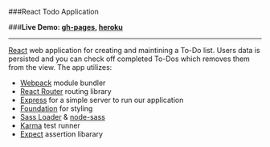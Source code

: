 ###React Todo Application

###**Live Demo: [gh-pages](https://bmorelli25.github.io/ReactTodo/), [heroku](https://sleepy-beach-81299.herokuapp.com/)**

-------------

[React](https://facebook.github.io/react/) web application for creating and maintining a To-Do list. Users data is persisted and you can check off completed To-Dos which removes them from the view. The app utilizes:

* [Webpack](https://webpack.github.io/) module bundler
* [React Router](https://github.com/reactjs/react-router) routing library
* [Express](https://expressjs.com/) for a simple server to run our application
* [Foundation](http://foundation.zurb.com/) for styling
* [Sass Loader](https://github.com/jtangelder/sass-loader) & [node-sass](https://github.com/sass/node-sass)
* [Karma](https://karma-runner.github.io/1.0/index.html) test runner
* [Expect](https://github.com/mjackson/expect) assertion libarary
